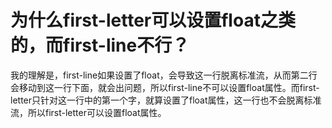 # 为什么first-letter可以设置float之类的，而first-line不行？

我的理解是，first-line如果设置了float，会导致这一行脱离标准流，从而第二行会移动到这一行下面，就会出问题，所以first-line不可以设置float属性。而first-letter只针对这一行中的第一个字，就算设置了float属性，这一行也不会脱离标准流，所以first-letter可以设置float属性。